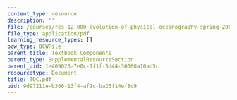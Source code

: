 ```yaml
---
content_type: resource
description: ''
file: /courses/res-12-000-evolution-of-physical-oceanography-spring-2007/9d97211eb30613f4af1cba25f14ef8c9_TOC.pdf
file_type: application/pdf
learning_resource_types: []
ocw_type: OCWFile
parent_title: Textbook Components
parent_type: SupplementalResourceSection
parent_uid: 1e409023-7e0c-1f1f-5d44-36060a10ad5c
resourcetype: Document
title: TOC.pdf
uid: 9d97211e-b306-13f4-af1c-ba25f14ef8c9
---
```

